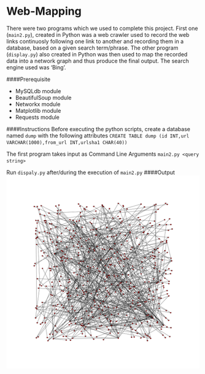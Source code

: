 # Web-Mapping
There were two programs which we used to complete this project. First one (`main2.py`), created in
Python was a web crawler used to record the web links continuosly following one link to
another and recording them in a database, based on a given search term/phrase. The other
program (`display.py`) also created in Python was then used to map the recorded data into a network graph and thus produce the
final output. The search engine used was ‘Bing’.

####Prerequisite
* MySQLdb module
* BeautifulSoup module
* Networkx module
* Matplotlib module
* Requests module

####Instructions
Before executing the python scripts, create a database named `dump` with the following attributes
`CREATE TABLE dump (id INT,url VARCHAR(1000),from_url INT,urlsha1 CHAR(40))`

The first program takes input as Command Line Arguments
`main2.py <query string>`

Run `dispaly.py` after/during the execution of `main2.py`
####Output
![picture alt](https://raw.githubusercontent.com/animeshkuzur/Web-Mapping/master/graph.png "A Network Graph on the term 'Donald Trump'")


